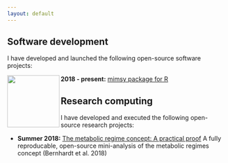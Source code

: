 ```yaml
---
layout: default
---
```


## Software development
I have developed and launched the following open-source software projects:

<img src="https://github.com/michelleckelly/mimsy/man/figures/logo.svg" align = "left" width = "120" />

**2018 - present:** [mimsy package for R](https://michelleckelly.github.io/mimsy/)




## Research computing
I have developed and executed the following open-source research projects:
* **Summer 2018:** [The metabolic regime concept: A practical proof](https://github.com/michelleckelly/Kelly_dcei/blob/master/FinalProject/FinalProject.pdf) A fully reproducable, open-source mini-analysis of the metabolic regimes concept (Bernhardt et al. 2018)
